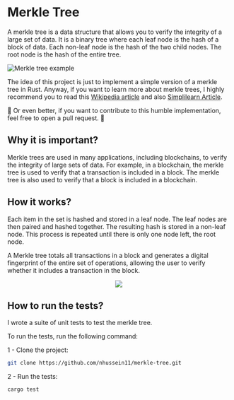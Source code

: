 # Merkle Tree

A merkle tree is a data structure that allows you to verify the integrity of a large set of data. It is a binary tree where each leaf node is the hash of a block of data. Each non-leaf node is the hash of the two child nodes. The root node is the hash of the entire tree.

![Merkle tree example](https://www.forex.academy/wp-content/uploads/2020/05/Merkle-Tree-FA.jpg)

The idea of this project is just to implement a simple version of a merkle tree in Rust. Anyway, if you want to learn more about merkle trees, I highly recommend you to read this [Wikipedia article](https://en.wikipedia.org/wiki/Merkle_tree) and also [Simplilearn Article](https://www.simplilearn.com/tutorials/blockchain-tutorial/merkle-tree-in-blockchain#:~:text=Merkle%20trees%2C%20also%20known%20as,data%20more%20efficiently%20and%20securely.).

:rocket: Or even better, if you want to contribute to this humble implementation, feel free to open a pull request. :rocket:

## Why it is important?

Merkle trees are used in many applications, including blockchains, to verify the integrity of large sets of data. For example, in a blockchain, the merkle tree is used to verify that a transaction is included in a block. The merkle tree is also used to verify that a block is included in a blockchain.

## How it works?

Each item in the set is hashed and stored in a leaf node. The leaf nodes are then paired and hashed together. The resulting hash is stored in a non-leaf node. This process is repeated until there is only one node left, the root node.

A Merkle tree totals all transactions in a block and generates a digital fingerprint of the entire set of operations, allowing the user to verify whether it includes a transaction in the block.

<p align="center">
  <img src="https://www.simplilearn.com/ice9/free_resources_article_thumb/Merkle_Tree_In_Blockchain_4.png" />
</p>

## How to run the tests?

I wrote a suite of unit tests to test the merkle tree.

To run the tests, run the following command:

1 - Clone the project:

```bash
git clone https://github.com/nhussein11/merkle-tree.git
```

2 - Run the tests:

```bash
cargo test
```
